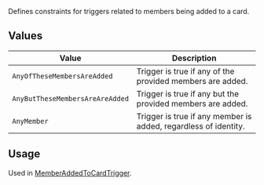 Defines constraints for triggers related to members being added to a card.

## Values
| Value | Description |
| --- | --- |
| `AnyOfTheseMembersAreAdded` | Trigger is true if any of the provided members are added. |
| `AnyButTheseMembersAreAreAdded` | Trigger is true if any but the provided members are added. |
| `AnyMember` | Trigger is true if any member is added, regardless of identity. |

## Usage
Used in [MemberAddedToCardTrigger](MemberAddedToCardTrigger).
